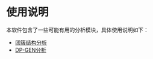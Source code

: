 # 使用说明

本软件包含了一些可能有用的分析模块，具体使用说明如下：

- [团簇结构分析](cluster_structures.md)
- [DP-GEN分析](dpgen_analysis.md)